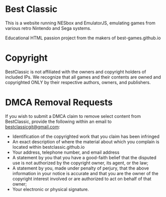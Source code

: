 # Best Classic

This is a website running NESbox and EmulatorJS, emulating games from various retro Nintendo and Sega systems.

Educational HTML passion project from the makers of best-games.github.io

# Copyright

BestClassic is not affiliated with the owners and copyright holders of included IPs. We recognize that all games and their contents are owned and copyrighted ONLY by their respective authors, owners, and publishers.

# DMCA Removal Requests

If you wish to submit a DMCA claim to remove select content from BestClassic, provide the following within an email to bestclassicgit@gmail.com:

- Identification of the copyrighted work that you claim has been infringed
- An exact description of where the material about which you complain is located within bestclassic.github.io
- Your address, telephone number, and email address
- A statement by you that you have a good-faith belief that the disputed use is not authorized by the copyright owner, its agent,     or the law;
- A statement by you, made under penalty of perjury, that the above information in your notice is accurate and that you are the       owner of the copyright interest involved or are authorized to act on behalf of that owner;
- Your electronic or physical signature.





